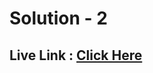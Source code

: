 # Solution - 2

## Live Link : [Click Here](https://webdevmock-02-02-madhavsahi.netlify.app/ "Live Link")